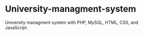 # University-managment-system
University managment system with PHP, MySQL, HTML, CSS, and JavaScript.
